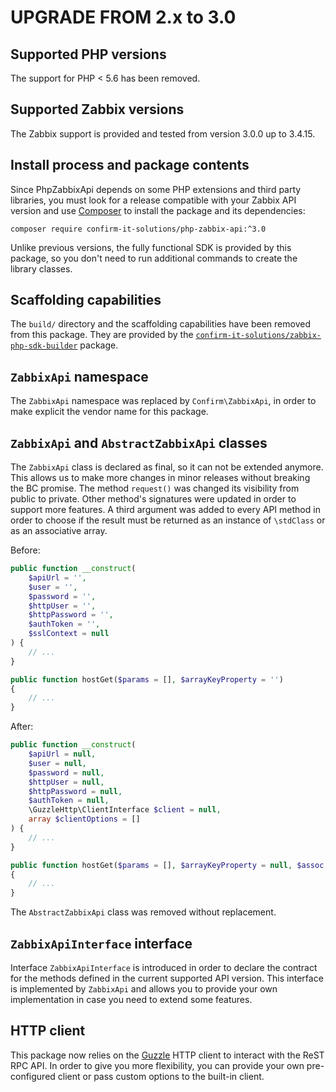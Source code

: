 UPGRADE FROM 2.x to 3.0
=======================

## Supported PHP versions

The support for PHP < 5.6 has been removed.

## Supported Zabbix versions

The Zabbix support is provided and tested from version 3.0.0 up to 3.4.15.

## Install process and package contents

Since PhpZabbixApi depends on some PHP extensions and third party libraries, you
must look for a release compatible with your Zabbix API version and use [Composer](https://getcomposer.org/)
to install the package and its dependencies:

    composer require confirm-it-solutions/php-zabbix-api:^3.0

Unlike previous versions, the fully functional SDK is provided by this package,
so you don't need to run additional commands to create the library classes.

## Scaffolding capabilities

The `build/` directory and the scaffolding capabilities have been removed from this package.
They are provided by the [`confirm-it-solutions/zabbix-php-sdk-builder`](https://github.com/phansys/zabbix-php-sdk-builder) package.

## `ZabbixApi` namespace

The `ZabbixApi` namespace was replaced by `Confirm\ZabbixApi`, in order to make explicit the vendor name for this package.

## `ZabbixApi` and `AbstractZabbixApi` classes

The `ZabbixApi` class is declared as final, so it can not be extended anymore. This allows us to make more changes
in minor releases without breaking the BC promise.
The method `request()` was changed its visibility from public to private.
Other method's signatures were updated in order to support more features.
A third argument was added to every API method in order to choose if the result must
be returned as an instance of `\stdClass` or as an associative array.

Before:
```php
public function __construct(
    $apiUrl = '',
    $user = '',
    $password = '',
    $httpUser = '',
    $httpPassword = '',
    $authToken = '',
    $sslContext = null
) {
    // ...
}

public function hostGet($params = [], $arrayKeyProperty = '')
{
    // ...
}
```

After:
```php
public function __construct(
    $apiUrl = null,
    $user = null,
    $password = null,
    $httpUser = null,
    $httpPassword = null,
    $authToken = null,
    \GuzzleHttp\ClientInterface $client = null,
    array $clientOptions = []
) {
    // ...
}

public function hostGet($params = [], $arrayKeyProperty = null, $assoc = true)
{
    // ...
}
```

The `AbstractZabbixApi` class was removed without replacement.

## `ZabbixApiInterface` interface

Interface `ZabbixApiInterface` is introduced in order to declare the contract for the
methods defined in the current supported API version. This interface is implemented by `ZabbixApi`
and allows you to provide your own implementation in case you need to extend some features.

## HTTP client

This package now relies on the [Guzzle](https://docs.guzzlephp.org/en/stable/) HTTP client to interact with the
ReST RPC API.
In order to give you more flexibility, you can provide your own pre-configured client or pass custom options to
the built-in client.
